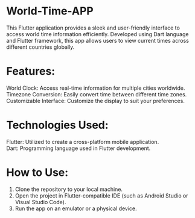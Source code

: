 # World-Time-APP
This Flutter application provides a sleek and user-friendly interface to access world time information efficiently. Developed using Dart language and Flutter framework, this app allows users to view current times across different countries globally.

# Features:
World Clock: Access real-time information for multiple cities worldwide.<br>
Timezone Conversion: Easily convert time between different time zones.<br>
Customizable Interface: Customize the display to suit your preferences.<br>

# Technologies Used:
Flutter: Utilized to create a cross-platform mobile application.<br>
Dart: Programming language used in Flutter development.<br>

# How to Use:
1. Clone the repository to your local machine.<br>
2. Open the project in Flutter-compatible IDE (such as Android Studio or Visual Studio Code).<br>
3. Run the app on an emulator or a physical device.<br>
